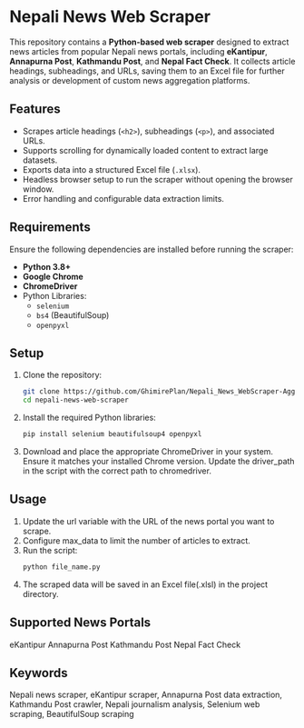 # Nepali News Web Scraper  

This repository contains a **Python-based web scraper** designed to extract news articles from popular Nepali news portals, including **eKantipur**, **Annapurna Post**, **Kathmandu Post**, and **Nepal Fact Check**. It collects article headings, subheadings, and URLs, saving them to an Excel file for further analysis or development of custom news aggregation platforms.  

## Features  
- Scrapes article headings (`<h2>`), subheadings (`<p>`), and associated URLs.  
- Supports scrolling for dynamically loaded content to extract large datasets.  
- Exports data into a structured Excel file (`.xlsx`).  
- Headless browser setup to run the scraper without opening the browser window.  
- Error handling and configurable data extraction limits.  

## Requirements  
Ensure the following dependencies are installed before running the scraper:  
- **Python 3.8+**  
- **Google Chrome**  
- **ChromeDriver**  
- Python Libraries:  
  - `selenium`  
  - `bs4` (BeautifulSoup)  
  - `openpyxl`  

## Setup  
1. Clone the repository:
   ```bash 
   git clone https://github.com/GhimirePlan/Nepali_News_WebScraper-Aggregate-Latest-News-from-Kantipur-Annapurna-Post-and-Kathmandu-Post.git
   cd nepali-news-web-scraper
3. Install the required Python libraries:
   ```bash 
   pip install selenium beautifulsoup4 openpyxl
5. Download and place the appropriate ChromeDriver in your system.
    Ensure it matches your installed Chrome version.
    Update the driver_path in the script with the correct path to chromedriver.
## Usage
1. Update the url variable with the URL of the news portal you want to scrape.
2. Configure max_data to limit the number of articles to extract.
3. Run the script:
   ```bash 
   python file_name.py
5. The scraped data will be saved in an Excel file(.xlsl) in the project directory.

## Supported News Portals
  eKantipur
  Annapurna Post
  Kathmandu Post
  Nepal Fact Check
  
## Keywords
Nepali news scraper, eKantipur scraper, Annapurna Post data extraction, Kathmandu Post crawler, Nepali journalism analysis, Selenium web scraping, BeautifulSoup scraping


